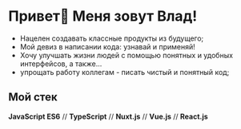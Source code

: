 # Привет👋 Меня зовут Влад!

* Нацелен создавать классные продукты из будущего;
* Мой девиз в написании кода: узнавай и применяй!
* Хочу улучшать жизни людей с помощью понятных и удобных интерфейсов, а также... 
* упрощать работу коллегам - писать чистый и понятный код;

## Мой стек

**JavaScript ES6** // **TypeScript** // **Nuxt.js** //  **Vue.js** // **React.js** 




